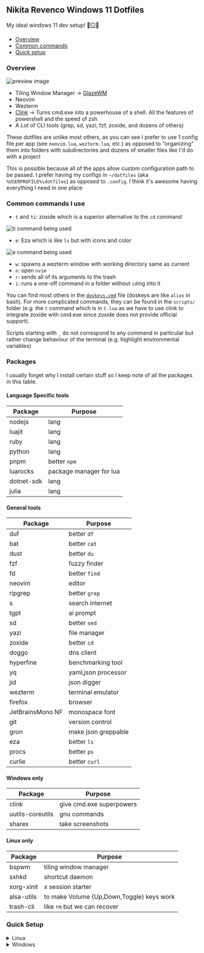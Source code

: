 ## Nikita Revenco Windows 11 Dotfiles

My ideal windows 11 dev setup! 💖🪟😃

- [Overview](#overview)
- [Common commands](#common-commands-i-use)
- [Quick setup](#quick-setup)

### Overview

![preview image](https://github.com/user-attachments/assets/eb71f763-1449-4232-8521-da587793c09a)

- Tiling Window Manager -> [GlazeWM](https://github.com/glzr-io/glazewm)
- Neovim
- Wezterm
- [Clink](https://github.com/chrisant996/clink) -> Turns cmd.exe into a powerhouse of a shell. All the features of powershell and the speed of zsh
- A _Lot_ of CLI tools (grep, sd, yazi, fzf, zoxide, and dozens of others)

These dotfiles are unlike most others, as you can see I prefer to use 1 config file per app (see `neovim.lua`, `wezterm.lua`, etc.) as opposed to "organizing" them into folders with subdirectories and dozens of smaller files like I'd do with a project

This is possible because all of the apps allow custom configuration path to be passed. I prefer having my configs in `~/dotfiles` (aka `%USERPROFILE%\dotfiles`) as opposed to `.config`. I think it's awesome having everything I need in one place

### Common commands I use

- `t` and `ti`: zoxide which is a superior alternative to the `cd` command

![ti command being used](https://github.com/user-attachments/assets/01eb38e4-b14e-4dd3-ac28-098f4da11165)

- `e`: Eza which is like `ls` but with icons and color

![e command being used](https://github.com/user-attachments/assets/f5d79c60-b839-4395-ac5c-3df3fb03092e)

- `w`: spawns a wezterm window with working directory same as current
- `n`: open `nvim`
- `r`: sends all of its arguments to the trash
- `i`: runs a one-off command in a folder without `cd`ing into it

You can find most others in the [`doskeys.cmd`](https://github.com/nikitarevenco/dotfiles/blob/main/doskeys.cmd) file (doskeys are like `alias` in bash). For more complicated commands, they can be found in the `scripts/` folder (e.g. the `t` command which is in `t.lua` as we have to use clink to integrate zoxide with cmd.exe since zoxide does not provide official support).

Scripts starting with `_` do not correspond to any command in particular but rather change behaviour of the terminal (e.g. highlight environmental variables)

### Packages

I usually forget why I install certain stuff so I keep note of all the packages in this table.

#### Language Specific tools

|Package|Purpose|
|-|-|
|nodejs|lang|
|luajit|lang|
|ruby|lang|
|python|lang|
|pnpm|better `npm`|
|luarocks|package manager for lua|
|dotnet-sdk|lang|
|julia|lang|

#### General tools

|Package|Purpose|
|----|----|
|duf|better `df`|
|bat|better `cat`|
|dust|better `du`|
|fzf|fuzzy finder|
|fd|better `find`|
|neovim|editor|
|ripgrep|better `grep`|
|s|search internet|
|tgpt|ai prompt|
|sd|better `sed`|
|yazi|file manager|
|zoxide|better `cd`|
|doggo|dns client|
|hyperfine|benchmarking tool|
|yq|yaml,json processor|
|jid|json digger|
|wezterm|terminal emulator|
|firefox|browser|
|JetBrainsMono NF|monospace font|
|git|version control|
|gron|make json greppable|
|eza|better `ls`|
|procs|better `ps`|
|curlie|better `curl`|

#### Windows only

|Package|Purpose|
|-|-|
|clink|give cmd.exe superpowers|
|uutils-coreutils|gnu commands|
|sharex|take screenshots|

#### Linux only

|Package|Purpose|
|-|-|
|bspwm|tiling window manager|
|sxhkd|shortcut daemon|
|xorg-xinit|x session starter|
|alsa-utils|to make Volume {Up,Down,Toggle} keys work|
|trash-cli|like `rm` but we can recover|

### Quick Setup

<details>
<summary>
  Linux
</summary>



Installation command for packages

```bash
sudo pacman -S bspwm sxhkd xorg-xinit alsa-utils trash-cli nodejs luajit ruby python pnpm luarocks dotnet-sdk julia duf bat dust fzf fd neovim ripgrep s tgpt sd yazi zoxide doggo hyperfine yq jid wezterm firefox git gron eza procs curlie
```

---

This single command will generate Git SSH keys and copy them into clipboard so I can easily setup Git and GitHub on a new computer in just 2 seconds

```
mkdir -p "$HOME/.ssh" && ssh-keygen -t ed25519 -f "$HOME/.ssh/id_ed25519" -N "" && cat "$HOME/.ssh/id_ed25519.pub"
```

---

Now just clone this repo into `~/dotfiles` (it needs to be there since all the env variables in `wezterm.lua` point to that place) and launch wezterm

```bash
git clone https://github.com/nikitarevenco/dotfiles %USERPROFILE%\dotfiles
```
---

Create symlinks:

```
mkdir -p ~/.config/bspwm ~/.config/sxhkd && ln -s ~/dotfiles/bspwm.sh ~/.config/bspwm/bspwmrc && ln -s ~/dotfiles/sxhkd.sh ~/.config/sxhkd/sxhkdrc && ln -s ~/dotfiles/.zshrc ~/.zshrc
```

</details>

<details>

<summary>
Windows
</summary>

Install scoop (in my experience this is the best package manager for windows)

```ps
Set-ExecutionPolicy -ExecutionPolicy RemoteSigned -Scope CurrentUser; Invoke-RestMethod -Uri https://get.scoop.sh | Invoke-Expression
```

Add buckets and install packages

```ps
scoop bucket add extras ; scoop bucket add nerd-fonts ; scoop install bat clink duf dust eza fd firefox fzf git gron JetBrainsMono-NF jq luajit neovim nodejs pnpm ripgrep s sd wezterm yazi zoxide jid yq doggo curlie hyperfine procs uutils-coreutils luarocks ruby tgpt julia dotnet-sdk
```

---

Windows comes in with hundreds of packages I don't use and that slow down my computer. That's why I use the script below ([win11debloat](https://github.com/Raphire/Win11Debloat)) which removes all those apps and if I ever need them back I can easily reinstall through the Microsoft Store

```powershell
& ([scriptblock]::Create((irm "https://win11debloat.raphi.re/")))
```

---

In my `wezterm.lua` I set the env variables for all other apps, but the below command is required so that that config file can be loaded in the first place. It permanently sets the environment variable in the system

```powershell
setx WEZTERM_CONFIG_FILE "%USERPROFILE%\dotfiles\wezterm.lua"
```

---

This single command will generate Git SSH keys and copy them into clipboard so I can easily setup Git and GitHub on a new computer in just 2 seconds

```powershell
New-Item -ItemType Directory -Path $env:USERPROFILE\.ssh -Force; ssh-keygen -t ed25519 -f "$env:USERPROFILE\.ssh\id_ed25519" -N '""' ; type "$env:USERPROFILE\.ssh\id_ed25519.pub" | clip
```

---

Now just clone this repo into `~/dotfiles` (it needs to be there since all the env variables in `wezterm.lua` point to that place) and launch wezterm

```powershell
git clone https://github.com/nikitarevenco/dotfiles %USERPROFILE%\dotfiles
```

</details>
